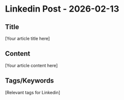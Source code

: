 # Linkedin Post - 2026-02-13

## Title
[Your article title here]

## Content
[Your article content here]

## Tags/Keywords
[Relevant tags for Linkedin]
